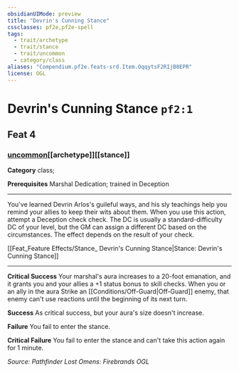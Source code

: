 ```yaml
---
obsidianUIMode: preview
title: "Devrin's Cunning Stance"
cssclasses: pf2e,pf2e-spell
tags:
  - trait/archetype
  - trait/stance
  - trait/uncommon
  - category/class
aliases: "Compendium.pf2e.feats-srd.Item.OqqytsF2RIjB0EPR"
license: OGL
---
```

# Devrin's Cunning Stance `pf2:1`
## Feat 4
### [uncommon](uncommon "Uncommon Rarity Trait")[[archetype]][[stance]]

**Category** class; 



**Prerequisites** Marshal Dedication; trained in Deception
* * *
You've learned Devrin Arlos's guileful ways, and his sly teachings help you remind your allies to keep their wits about them. When you use this action, attempt a Deception check check. The DC is usually a standard-difficulty DC of your level, but the GM can assign a different DC based on the circumstances. The effect depends on the result of your check.

[[Feat_Feature Effects/Stance_ Devrin's Cunning Stance|Stance: Devrin's Cunning Stance]]

* * *

**Critical Success** Your marshal's aura increases to a 20-foot emanation, and it grants you and your allies a +1 status bonus to skill checks. When you or an ally in the aura Strike an [[Conditions/Off-Guard|Off-Guard]] enemy, that enemy can't use reactions until the beginning of its next turn.

**Success** As critical success, but your aura's size doesn't increase.

**Failure** You fail to enter the stance.

**Critical Failure** You fail to enter the stance and can't take this action again for 1 minute.

*Source: Pathfinder Lost Omens: Firebrands*
*OGL*
